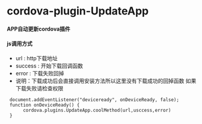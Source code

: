 # cordova-plugin-UpdateApp
#### APP自动更新cordova插件
#### js调用方式
+  url : http下载地址
+	 success : 开始下载回调函数
+	 error : 下载失败回掉
+	 说明：下载成功后会直接调用安装方法所以这里没有下载成功的回掉函数 如果下载失败请检查权限
``` 
 document.addEventListener("deviceready", onDeviceReady, false);
 function onDeviceReady() {
      cordova.plugins.UpdateApp.coolMethod(url,usccess,error)
 }
```
